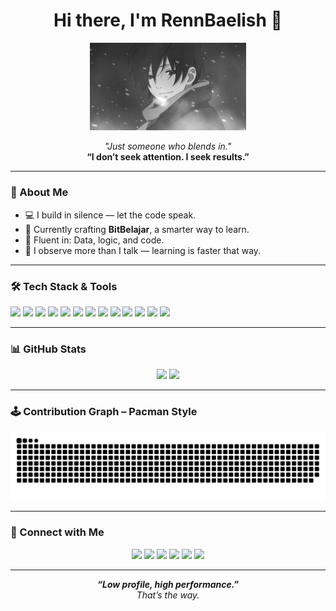 <h1 align="center">Hi there, I'm <strong>RennBaelish</strong> 👋</h1>

<p align="center">
  <img src="img/fav2.gif" alt="Cool GIF" width="250"/>
</p>

<p align="center">
  <em>"Just someone who blends in."</em><br>
  <strong>“I don’t seek attention. I seek results.”</strong>
</p>

---

### 📌 About Me

- 💻 I build in silence — let the code speak.
- 🚀 Currently crafting **BitBelajar**, a smarter way to learn.
- 🧩 Fluent in: Data, logic, and code.
- 🧠 I observe more than I talk — learning is faster that way.

---

### 🛠️ Tech Stack & Tools

<p align="left">
  <img src="https://img.shields.io/badge/-HTML5-E34F26?logo=html5&logoColor=white&style=flat"/>
  <img src="https://img.shields.io/badge/-CSS3-1572B6?logo=css3&logoColor=white&style=flat"/>
  <img src="https://img.shields.io/badge/-JavaScript-F7DF1E?logo=javascript&logoColor=black&style=flat"/>
  <img src="https://img.shields.io/badge/-Tailwind_CSS-38B2AC?logo=tailwind-css&logoColor=white&style=flat"/>
  <img src="https://img.shields.io/badge/-Laravel-FF2D20?logo=laravel&logoColor=white&style=flat"/>
  <img src="https://img.shields.io/badge/-Flutter-02569B?logo=flutter&logoColor=white&style=flat"/>
  <img src="https://img.shields.io/badge/-Dart-0175C2?logo=dart&logoColor=white&style=flat"/>
  <img src="https://img.shields.io/badge/-Python-3776AB?logo=python&logoColor=white&style=flat"/>
  <img src="https://img.shields.io/badge/-C++-00599C?logo=c%2B%2B&logoColor=white&style=flat"/>
  <img src="https://img.shields.io/badge/-Node.js-339933?logo=node.js&logoColor=white&style=flat"/>
  <img src="https://img.shields.io/badge/-Figma-F24E1E?logo=figma&logoColor=white&style=flat"/>
  <img src="https://img.shields.io/badge/-Git-F05032?logo=git&logoColor=white&style=flat"/>
  <img src="https://img.shields.io/badge/-GitHub-181717?logo=github&logoColor=white&style=flat"/>
</p>

---

### 📊 GitHub Stats

<div align="center">
  <img src="https://github-readme-stats.vercel.app/api?username=RenBaelish&show_icons=true&theme=midnight-purple&hide_title=true&include_all_commits=true&count_private=true" width="48%"/>
  <img src="https://github-readme-stats.vercel.app/api/top-langs/?username=RenBaelish&layout=compact&theme=midnight-purple&hide_title=true" width="48%"/>
</div>

---

### 🕹️ Contribution Graph – Pacman Style

<p align="center">
  <img src="https://github.com/platane/snk/raw/output/github-contribution-grid-snake.svg" alt="Snake animation"/>
</p>

---

### 📡 Connect with Me

<p align="center">
  <a href="https://github.com/RenBaelish"><img src="https://img.shields.io/badge/-GitHub-181717?logo=github&logoColor=white&style=flat"/></a>
  <a href="https://www.tiktok.com/@rennbaelish?is_from_webapp=1&sender_device=pc"><img src="https://img.shields.io/badge/-@rennbaelish-000000?logo=tiktok&logoColor=white&style=flat"/></a>
  <a href="https://youtube.com/@rapiimv7240?si=7BfsdRv5ZN5xh0_F"><img src="https://img.shields.io/badge/-YouTube-FF0000?logo=youtube&logoColor=white&style=flat"/></a>
  <a href="https://www.instagram.com/owl.rapii/"><img src="https://img.shields.io/badge/-Instagram-E4405F?logo=instagram&logoColor=white&style=flat"/></a>
  <a href="https://open.spotify.com/user/315trdsemxcykz2cbxcqi4xsproy?si=23eabc996d6f4137"><img src="https://img.shields.io/badge/-Spotify-1DB954?logo=spotify&logoColor=white&style=flat"/></a>
  <a href="https://soundcloud.com/rapii-mp4-audio?utm_source=clipboard&utm_medium=text&utm_campaign=social_sharing"><img src="https://img.shields.io/badge/-SoundCloud-FF5500?logo=soundcloud&logoColor=white&style=flat"/></a>
</p>

---

<p align="center">
  <em><strong>“Low profile, high performance.”</strong><br>
  That’s the way.</em>
</p>
